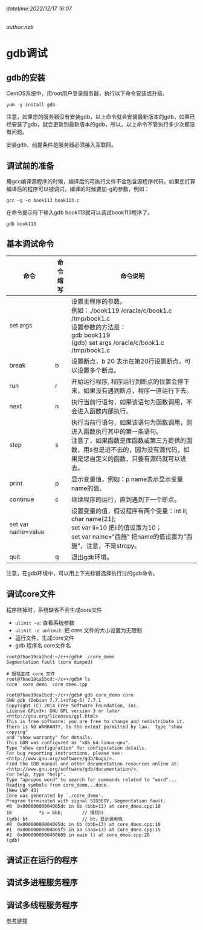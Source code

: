 ###### datetime:2022/12/17 16:07

###### author:nzb

# gdb调试

## gdb的安装

CentOS系统中，用root用户登录服务器，执行以下命令安装或升级。

```shell
yum -y install gdb
```

注意，如果您的服务器没有安装gdb，以上命令就会安装最新版本的gdb，如果已经安装了gdb，就会更新到最新版本的gdb，所以，以上命令不管执行多少次都没有问题。

安装gdb，前提条件是服务器必须接入互联网。

## 调试前的准备

用gcc编译源程序的时候，编译后的可执行文件不会包含源程序代码，如果您打算编译后的程序可以被调试，编译的时候要加-g的参数，例如：

```shell
gcc -g -o book113 book113.c
```

在命令提示符下输入gdb book113就可以调试book113程序了。

```shell
gdb book113
```

## 基本调试命令

| 命令 | 命令缩写 | 命令说明 |
| --- | --- | --- |
| set args |  | 设置主程序的参数。<br>例如：./book119 /oracle/c/book1.c /tmp/book1.c <br>设置参数的方法是：<br>gdb book119<br>(gdb) set args /oracle/c/book1.c /tmp/book1.c |
| break | b | 设置断点，b 20 表示在第20行设置断点，可以设置多个断点。 |
| run | r | 开始运行程序, 程序运行到断点的位置会停下来，如果没有遇到断点，程序一直运行下去。 |
| next | n | 执行当前行语句，如果该语句为函数调用，不会进入函数内部执行。 |
| step | s | 执行当前行语句，如果该语句为函数调用，则进入函数执行其中的第一条语句。<br>注意了，如果函数是库函数或第三方提供的函数，用s也是进不去的，因为没有源代码，如果是您自定义的函数，只要有源码就可以进去。 |
| print | p | 显示变量值，例如：p name表示显示变量name的值。 |
| continue | c | 继续程序的运行，直到遇到下一个断点。 |
| set var name=value |  | 设置变量的值，假设程序有两个变量：int ii; char name[21];<br>set var ii=10 把ii的值设置为10；<br>set var name="西施" 把name的值设置为"西施"，注意，不是strcpy。 |
| quit | q | 退出gdb环境。 |

注意，在gdb环境中，可以用上下光标键选择执行过的gdb命令。

## 调试core文件

程序挂掉时，系统缺省不会生成core文件

- `ulimit -a`: 查看系统参数
- `ulimit -c unlimit`: 把 core 文件的大小设置为无限制
- 运行文件，生成core文件
- gdb 程序名 core文件名

```text
root@7bae19ca1bcd:~/c++/gdb# ./core_demo
Segmentation fault (core dumped)

# 报错生成 core 文件
root@7bae19ca1bcd:~/c++/gdb# ls
core  core_demo  core_dmeo.cpp

root@7bae19ca1bcd:~/c++/gdb# gdb core_demo core
GNU gdb (Debian 7.7.1+dfsg-5) 7.7.1
Copyright (C) 2014 Free Software Foundation, Inc.
License GPLv3+: GNU GPL version 3 or later <http://gnu.org/licenses/gpl.html>
This is free software: you are free to change and redistribute it.
There is NO WARRANTY, to the extent permitted by law.  Type "show copying"
and "show warranty" for details.
This GDB was configured as "x86_64-linux-gnu".
Type "show configuration" for configuration details.
For bug reporting instructions, please see:
<http://www.gnu.org/software/gdb/bugs/>.
Find the GDB manual and other documentation resources online at:
<http://www.gnu.org/software/gdb/documentation/>.
For help, type "help".
Type "apropos word" to search for commands related to "word"...
Reading symbols from core_demo...done.
[New LWP 43]
Core was generated by `./core_demo'.
Program terminated with signal SIGSEGV, Segmentation fault.
#0  0x00000000004005dc in bb (bbb=13) at core_dmeo.cpp:10
10          *p = bbb;       // 报错行
(gdb) bt                    // bt，显示调用栈
#0  0x00000000004005dc in bb (bbb=13) at core_dmeo.cpp:10
#1  0x00000000004005f5 in aa (aaa=13) at core_dmeo.cpp:15
#2  0x0000000000400609 in main () at core_dmeo.cpp:20
(gdb)
```

## 调试正在运行的程序

## 调试多进程服务程序

## 调试多线程服务程序

[参考链接](https://www.bilibili.com/video/BV1ei4y1V758/?spm_id_from=333.999.0.0)